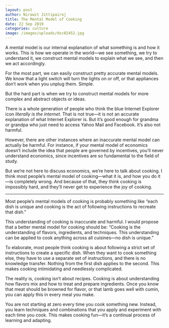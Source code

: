 ```yaml
---
layout: post
author: Nirawit Jittipairoj
title: The Mental Model of Cooking
date: 22 Sep 2019
categories: culture
image: /images/uploads/dsc02452.jpg
---
```


A mental model is our internal explanation of what something is and how it works. This is how we operate in the world—we see something, we try to understand it, we construct mental models to explain what we see, and then we act accordingly.

For the most part, we can easily construct pretty accurate mental models. We know that a light switch will turn the lights on or off, or that appliances don’t work when you unplug them. Simple.

But the hard part is when we try to construct mental models for more complex and abstract objects or ideas. 

There is a whole generation of people who think the blue Internet Explorer icon *literally is the internet*. That is not true—it is not an accurate explanation of what Internet Explorer is. But it’s good enough for grandma or grandpa who just need to access Yahoo Mail and Facebook. It’s also not harmful.

However, there are other instances where an inaccurate mental model can actually be harmful. For instance, if your mental model of economics doesn’t include the idea that people are governed by incentives, you’ll never understand economics, since incentives are so fundamental to the field of study.

But we’re not here to discuss economics, we’re here to talk about cooking. I think most people’s mental model of cooking—what it is, and how you do it—is completely wrong. And because of that, they think cooking is impossibly hard, and they’ll never get to experience the joy of cooking.

***

Most people’s mental models of cooking is probably something like “each dish is unique and cooking is the act of following instructions to recreate that dish.”

This understanding of cooking is inaccurate and harmful. I would propose that a better mental model for cooking should be: “Cooking is the understanding of flavors, ingredients, and techniques. This understanding can be applied to cook anything across all cuisines—no dish is unique.”

To elaborate, most people think cooking is about following a strict set of instructions to create a specific dish. When they want to cook something else, they have to use a separate set of instructions, and there is no knowledge transfer. Nothing from the first dish applies to the second. This makes cooking intimidating and needlessly complicated.

The reality is, cooking isn’t about recipes. Cooking is about understanding how flavors mix and how to treat and prepare ingredients. Once you know that meat should be browned for flavor, or that lamb goes well with cumin, you can apply this in every meal you make.

You are not starting at zero every time you cook something new. Instead, you learn techniques and combinations that you apply and experiment with each time you cook. This makes cooking fun—it’s a continual process of learning and adapting.
